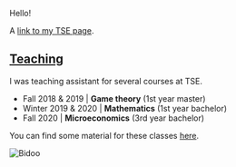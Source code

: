 Hello!

A [link to my TSE page](https://www.tse-fr.eu/fr/people/antoine-jacquet).



## [Teaching](pages/teaching.html)

I was teaching assistant for several courses at TSE.

- Fall 2018 & 2019 \| **Game theory** (1st year master)
- Winter 2019 & 2020 \| **Mathematics** (1st year bachelor)
- Fall 2020 \| **Microeconomics** (3rd year bachelor)

You can find some material for these classes [here](pages/teaching.html).

![Bidoo](assets/bids.jpg)

